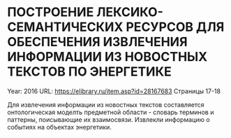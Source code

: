 # ПОСТРОЕНИЕ ЛЕКСИКО-СЕМАНТИЧЕСКИХ РЕСУРСОВ ДЛЯ ОБЕСПЕЧЕНИЯ ИЗВЛЕЧЕНИЯ ИНФОРМАЦИИ ИЗ НОВОСТНЫХ ТЕКСТОВ ПО ЭНЕРГЕТИКЕ

Year: 2016
URL: https://elibrary.ru/item.asp?id=28167683
Страницы 17-18

Для извлечения информации из новостных текстов составляется онтологическая моделть предметной области - словарь терминов и паттерны, поисывающие их взаимосвязи.
Извлекли информацию о событиях на объектах энергетики.